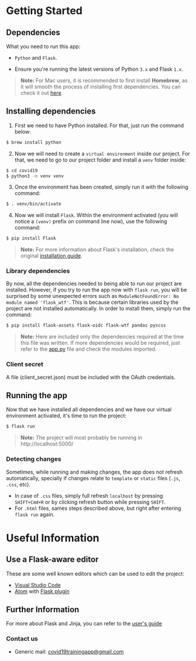 # Getting Started
## Dependencies
What you need to run this app:

* `Python` and `Flask`.

* Ensure you're running the latest versions of Python `3.x` and Flask `1.x`.

> **Note:** For Mac users, it is recommended to first install **Homebrew**, as it will smooth the process of installing first dependencies. You can check it out [here](https://brew.sh/).

## Installing dependencies
1. First we need to have Python installed. For that, just run the command below:
```bash
$ brew install python
```
2. Now we will need to create a `virtual environment` inside our project. For that, we need to go to our project folder and install a `venv` folder inside:
```bash
$ cd covid19
$ python3 -m venv venv
```
3. Once the environment has been created, simply run it with the following command:
```bash
$ . venv/bin/activate
```
4. Now we will install `Flask`. Within the environment activated (you will notice a `(venv)` prefix on command line now), use the following command:
```bash
$ pip install Flask
```
> **Note:** For more information about Flask's installation, check the original [installation guide](https://flask.palletsprojects.com/en/1.1.x/installation/).

### Library dependencies
By now, all the dependencies needed to being able to run our project are installed. However, if you try to run the app now with `flask run`, you will be surprised by some unexpected errors such as `ModuleNotFoundError: No module named 'flask_wtf'`. This is because certain libraries used by the project are not installed automatically.
In order to install them, simply run the command:
```bash
$ pip install flask-assets flask-oidc flask-wtf pandas pyscss
```
> **Note:** Here are included only the dependencies required at the time this file was written. If more dependencies would be required, just refer to the [app.py](https://github.com/laramaktub/covid19/blob/master/app.py) file and check the modules imported.

### Client secret
A file (client_secret.json) must be included with the OAuth credentials.  

## Running the app
Now that we have installed all dependencies and we have our virtual environment activated, it's time to run the project:
```bash
$ flask run
```
> **Note:** The project will most probably be running in http://localhost:5000/


### Detecting changes
Sometimes, while running and making changes, the app does not refresh automatically, specially if changes relate to `template` or `static` files (`.js`, `.css`, etc).
* In case of `.css` files, simply full refresh `localhost` by pressing `SHIFT+Cmd+R` or by clicking refresh button while pressing `SHIFT`.
* For `.html` files, sames steps described above, but right after entering `flask run` again.

# Useful Information
## Use a Flask-aware editor
These are some well known editors which can be used to edit the project:

* [Visual Studio Code](https://code.visualstudio.com/)
* [Atom](https://atom.io/) with [Flask plugin](https://atom.io/packages/flask-snippets)


## Further Information
For more about Flask and Jinja, you can refer to the [user's guide](https://flask.palletsprojects.com/en/1.1.x/)


### Contact us

* Generic mail: covid19trainingapp@gmail.com
